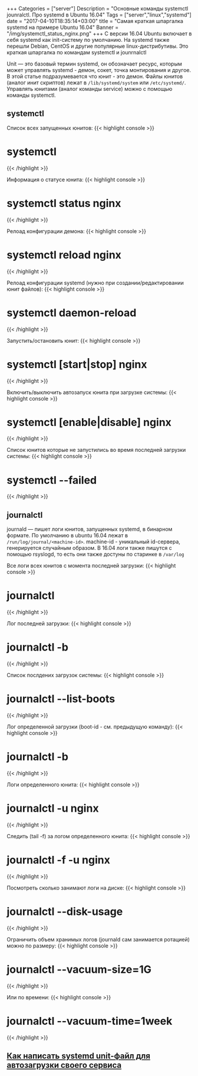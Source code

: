+++
Categories = ["server"]
Description = "Основные команды systemctl jounralctl. Про systemd в Ubuntu 16.04"
Tags = ["server","linux","systemd"]
date = "2017-04-10T18:35:14+03:00"
title = "Самая краткая шпаргалка systemd на примере Ubuntu 16.04"
Banner = "/img/systemctl_status_nginx.png"
+++
С версии 16.04 Ubuntu включает в себя systemd как init-систему по умолчанию. На systemd также перешли Debian, CentOS и другие популярные linux-дистрибутивы. Это краткая шпаргалка по командам systemctl и jounrnalctl

<!--more-->

Unit — это базовый термин systemd, он обозначает ресурс, которым может управлять systemd - демон, сокет, точка монтирования и другое. В этой статье подразумевается что юнит - это демон. Файлы юнитов (аналог инит скриптов) лежат в ```/lib/systemd/system``` или ```/etc/systemd/```. Управлять юнитами (аналог команды service) можно с помощью команды systemctl. 

## systemctl

Список всех запущенных юнитов:
{{< highlight console >}}
# systemctl
{{< /highlight >}}

Информация о статусе юнита:
{{< highlight console >}}
# systemctl status nginx
{{< /highlight >}}

Релоад конфигурации демона:
{{< highlight console >}}
# systemctl reload nginx
{{< /highlight >}}

Релоад конфигурации systemd (нужно при создании/редактировании юнит файлов):
{{< highlight console >}}
# systemctl daemon-reload
{{< /highlight >}}


Запустить/остановить юнит:
{{< highlight console >}}
# systemctl [start|stop] nginx
{{< /highlight >}}

Включить/выключить автозапуск юнита при загрузке системы:
{{< highlight console >}}
# systemctl [enable|disable] nginx
{{< /highlight >}}

Список юнитов которые не запустились во время последней загрузки системы:
{{< highlight console >}}
# systemctl --failed
{{< /highlight >}}

## journalctl

journald — пишет логи юнитов, запущенных systemd, в бинарном формате. По умолчанию в ubuntu 16.04 лежат в ```/run/log/journal/<machine-id>```. machine-id - уникальный id-сервера, генерируется случайным образом. В 16.04 логи также пишутся с помощью rsyslogd, то есть они также достуны по старинке в ```/var/log```

Все логи всех юнитов с момента последней загрузки:
{{< highlight console >}}
# journalctl
{{< /highlight >}}

Лог последней загрузки:
{{< highlight console >}}
# journalctl -b
{{< /highlight >}}

Список послдених загрузок системы:
{{< highlight console >}}
# journalctl --list-boots
{{< /highlight >}}

Лог определенной загрузки (boot-id - см. предыдущую команду):
{{< highlight console >}}
# journalctl -b <boot-id>
{{< /highlight >}}

Логи определенного юнита:
{{< highlight console >}}
# journalctl -u nginx
{{< /highlight >}}

Следить (tail -f) за логом определенного юнита:
{{< highlight console >}}
# journalctl -f -u nginx
{{< /highlight >}}

Посмотреть сколько занимают логи на диске:
{{< highlight console >}}
# journalctl --disk-usage
{{< /highlight >}}

Ограничить объем хранимых логов (journald сам занимается ротацией) можно по размеру:
{{< highlight console >}}
# journalctl --vacuum-size=1G
{{< /highlight >}}

Или по времени:
{{< highlight console >}}
# journalctl --vacuum-time=1week
{{< /highlight >}}



## [Как написать systemd unit-файл для автозагрузки своего сервиса](/post/systemd-unit-ubuntu/)

